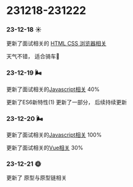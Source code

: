 # 231218-231222

### 23-12-18 ☀️

更新了面试相关的 [HTML CSS 浏览器相关](../../interview/base/native)

天气不错， 适合骑车🚴

### 23-12-19 🌬

更新了面试相关的[Javascript相关](../../interview/base/javascript) 40%

更新了ES6新特性(1)  更新了一部分， 后续持续更新

### 23-12-20 🌬

更新了面试相关的[Javascript相关](../../interview/base/javascript) 100%

更新了面试相关的[Vue相关](../../interview/frame/vue) 30%

### 23-12-21 🌞

更新了 原型与原型链相关
